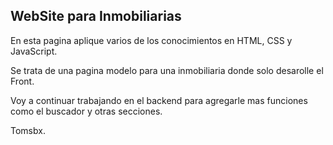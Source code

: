 ## WebSite para Inmobiliarias

En esta pagina aplique varios de los conocimientos en HTML, CSS y JavaScript.

Se trata de una pagina modelo para una inmobiliaria donde solo desarolle el Front.

Voy a continuar trabajando en el backend para agregarle mas funciones como el buscador y otras secciones.

Tomsbx.
